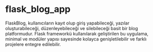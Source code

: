 # flask_blog_app
FlaskBlog, kullanıcıların kayıt olup giriş yapabileceği, yazılar oluşturabileceği, düzenleyebileceği ve silebileceği basit bir blog platformudur. Flask frameworkü kullanılarak geliştirilen bu uygulama, minimal ve modüler yapısı sayesinde kolayca genişletilebilir ve farklı projelere entegre edilebilir.
